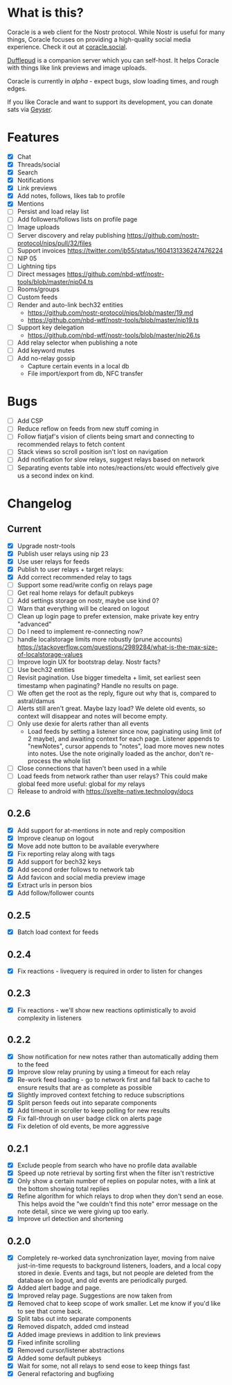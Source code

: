# What is this?

Coracle is a web client for the Nostr protocol. While Nostr is useful for many things, Coracle focuses on providing a high-quality social media experience. Check it out at [coracle.social](https://coracle.social).

[Dufflepud](https://github.com/staab/dufflepud) is a companion server which you can self-host. It helps Coracle with things like link previews and image uploads.

Coracle is currently in _alpha_ - expect bugs, slow loading times, and rough edges.

If you like Coracle and want to support its development, you can donate sats via [Geyser](https://geyser.fund/project/coracle).

# Features

- [x] Chat
- [x] Threads/social
- [x] Search
- [x] Notifications
- [x] Link previews
- [x] Add notes, follows, likes tab to profile
- [x] Mentions
- [ ] Persist and load relay list
- [ ] Add followers/follows lists on profile page
- [ ] Image uploads
- [ ] Server discovery and relay publishing https://github.com/nostr-protocol/nips/pull/32/files
- [ ] Support invoices https://twitter.com/jb55/status/1604131336247476224
- [ ] NIP 05
- [ ] Lightning tips
- [ ] Direct messages https://github.com/nbd-wtf/nostr-tools/blob/master/nip04.ts
- [ ] Rooms/groups
- [ ] Custom feeds
- [ ] Render and auto-link bech32 entities
  - https://github.com/nostr-protocol/nips/blob/master/19.md
  - https://github.com/nbd-wtf/nostr-tools/blob/master/nip19.ts
- [ ] Support key delegation
  - https://github.com/nbd-wtf/nostr-tools/blob/master/nip26.ts
- [ ] Add relay selector when publishing a note
- [ ] Add keyword mutes
- [ ] Add no-relay gossip
  - Capture certain events in a local db
  - File import/export from db, NFC transfer

# Bugs

- [ ] Add CSP
- [ ] Reduce reflow on feeds from new stuff coming in
- [ ] Follow fiatjaf's vision of clients being smart and connecting to recommended relays to fetch content
- [ ] Stack views so scroll position isn't lost on navigation
- [ ] Add notification for slow relays, suggest relays based on network
- [ ] Separating events table into notes/reactions/etc would effectively give us a second index on kind.

# Changelog

## Current

- [x] Upgrade nostr-tools
- [x] Publish user relays using nip 23
- [x] Use user relays for feeds
- [x] Publish to user relays + target relays:
- [x] Add correct recommended relay to tags
- [ ] Support some read/write config on relays page
- [ ] Get real home relays for default pubkeys
- [ ] Add settings storage on nostr, maybe use kind 0?
- [ ] Warn that everything will be cleared on logout
- [ ] Clean up login page to prefer extension, make private key entry "advanced"
- [ ] Do I need to implement re-connecting now?
- [ ] handle localstorage limits more robustly (prune accounts) https://stackoverflow.com/questions/2989284/what-is-the-max-size-of-localstorage-values
- [ ] Improve login UX for bootstrap delay. Nostr facts?
- [ ] Use bech32 entities
- [ ] Revisit pagination. Use bigger timedelta + limit, set earliest seen timestamp when paginating? Handle no results on page.
- [ ] We often get the root as the reply, figure out why that is, compared to astral/damus
- [ ] Alerts still aren't great. Maybe lazy load? We delete old events, so context will disappear and notes will become empty.
- [ ] Only use dexie for alerts rather than all events
  - Load feeds by setting a listener since now, paginating using limit (of 2 maybe), and awaiting context for each page. Listener appends to "newNotes", cursor appends to "notes", load more moves new notes into notes. Use the note originally loaded as the anchor, don't re-process the whole list
- [ ] Close connections that haven't been used in a while
- [ ] Load feeds from network rather than user relays? This could make global feed more useful: global for _my_ relays
- [ ] Release to android with https://svelte-native.technology/docs

## 0.2.6

- [x] Add support for at-mentions in note and reply composition
- [x] Improve cleanup on logout
- [x] Move add note button to be available everywhere
- [x] Fix reporting relay along with tags
- [x] Add support for bech32 keys
- [x] Add second order follows to network tab
- [x] Add favicon and social media preview image
- [x] Extract urls in person bios
- [x] Add follow/follower counts

## 0.2.5

- [x] Batch load context for feeds

## 0.2.4

- [x] Fix reactions - livequery is required in order to listen for changes

## 0.2.3

- [x] Fix reactions - we'll show new reactions optimistically to avoid complexity in listeners

## 0.2.2

- [x] Show notification for new notes rather than automatically adding them to the feed
- [x] Improve slow relay pruning by using a timeout for each relay
- [x] Re-work feed loading - go to network first and fall back to cache to ensure results that are as complete as possible
- [x] Slightly improved context fetching to reduce subscriptions
- [x] Split person feeds out into separate components
- [x] Add timeout in scroller to keep polling for new results
- [x] Fix fall-through on user badge click on alerts page
- [x] Fix deletion of old events, be more aggressive

## 0.2.1

- [x] Exclude people from search who have no profile data available
- [x] Speed up note retrieval by sorting first when the filter isn't restrictive
- [x] Only show a certain number of replies on popular notes, with a link at the bottom showing total replies
- [x] Refine algorithm for which relays to drop when they don't send an eose. This helps avoid the "we couldn't find this note" error message on the note detail, since we were giving up too early.
- [x] Improve url detection and shortening

## 0.2.0

- [x] Completely re-worked data synchronization layer, moving from naive just-in-time requests to background listeners, loaders, and a local copy stored in dexie. Events and tags, but not people are deleted from the database on logout, and old events are periodically purged.
- [x] Added alert badge and page.
- [x] Improved relay page. Suggestions are now taken from
- [x] Removed chat to keep scope of work smaller. Let me know if you'd like to see that come back.
- [x] Split tabs out into separate components
- [x] Removed dispatch, added cmd instead
- [x] Added image previews in addition to link previews
- [x] Fixed infinite scrolling
- [x] Removed cursor/listener abstractions
- [x] Added some default pubkeys
- [x] Wait for some, not all relays to send eose to keep things fast
- [x] General refactoring and bugfixing
